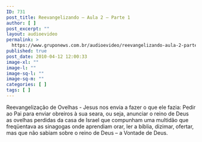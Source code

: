 ```yaml
---
ID: 731
post_title: Reevangelizando – Aula 2 – Parte 1
author: [ ]
post_excerpt: ""
layout: audioevideo
permalink: >
  https://www.gruponews.com.br/audioevideo/reevangelizando-aula-2-parte-1
published: true
post_date: 2010-04-12 12:00:33
image-xl: ""
image-l: ""
image-sq-l: ""
image-sq-m: ""
categories: [ ]
tags: [ ]
---
```

Reevangelização de Ovelhas - Jesus nos envia a fazer o que ele fazia: Pedir ao Pai para enviar obreiros à sua seara, ou seja, anunciar o reino de Deus as ovelhas perdidas da casa de Israel que compunham uma multidão que freqüentava as sinagogas onde aprendiam orar, ler a bíblia, dizimar, ofertar, mas que não sabiam sobre o reino de Deus – a Vontade de Deus.